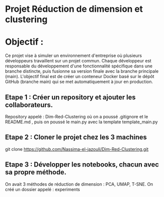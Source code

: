 # Projet Réduction de dimension et clustering
# Objectif :
Ce projet vise à simuler un environnement d'entreprise où plusieurs développeurs travaillent sur un projet commun. Chaque développeur est responsable du développement d'une fonctionnalité spécifique dans une branche distincte, puis fusionne sa version finale avec la branche principale (main). L'objectif final est de créer un conteneur Docker basé sur le dépôt GitHub (branche main) qui se met automatiquement à jour en production.

## Etape 1 : Créer un repository et ajouter les collaborateurs.
Repository appelé : Dim-Red-Clustering où on a poussé  .gitignore et le README.md , puis on poussé le main.py avec la template template_main.py

## Etape 2 : Cloner le projet chez les 3 machines
git clone https://github.com/Nassima-el-jazouli/Dim-Red-Clustering.git

## Etape 3 : Développer les notebooks, chacun avec sa propre méthode.
On avait 3 méthodes de réduction de dimension : PCA, UMAP, T-SNE.
On créé un dossier appelé : experiments
